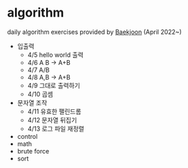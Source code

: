 # algorithm
daily algorithm exercises provided by [Baekjoon](https://www.acmicpc.net/) (April 2022~)

* 입출력
  * 4/5 hello world 출력
  * 4/6 A B -> A+B
  * 4/7 A/B
  * 4/8 A,B -> A+B
  * 4/9 그대로 출력하기
  * 4/10 곱셈
* 문자열 조작
  * 4/11 유효한 팰린드롬
  * 4/12 문자열 뒤집기
  * 4/13 로그 파일 재정렬
* control
* math
* brute force
* sort
